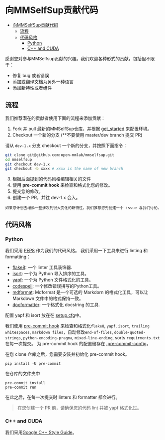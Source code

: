 # 向MMSelfSup贡献代码

- [向MMSelfSup贡献代码](#向MMSelfSup贡献代码)
  - [流程](#流程)
  - [代码风格](#代码风格)
    - [Python](#python)
    - [C++ and CUDA](#c-and-cuda)

感谢您对参与MMSelfsup贡献的兴趣。我们欢迎各种形式的贡献，包括但不限于：

- 修复 bug 或者错误
- 添加或翻译文档为另外一种语言
- 添加新特性或者组件

## 流程

我们推荐潜在的贡献者使用下面的流程来添加贡献：

1. Fork 并 pull 最新的MMSelfSup仓库，并根据 [get_started](../get_started.md) 来配置环境。
2. Checkout 一个新的分支 (\*\*不要使用 master/dev branch 提交 PR)

请从 `dev-1.x` 分支 checkout 一个新的分支，并按照下面指令：

```bash
git clone git@github.com:open-mmlab/mmselfsup.git
cd mmselfsup
git checkout dev-1.x
git checkout -b xxxx # xxxx is the name of new branch
```

3. 根据后面提到的代码风格编辑相关的文件
4. 使用 **pre-commit hook** 来检查和格式化您的修改。
5. 提交您的修改。
6. 创建一个 PR，并往 dev-1.x 合入。

```{note}
如果您计划去增添一些涉及到很大变化的新特性，我们推荐您先创建一个 issue 与我们讨论。
```

## 代码风格

### Python

我们采用 [PEP8](https://www.python.org/dev/peps/pep-0008/) 作为我们的代码风格。
我们采用一下工具来进行 linting 和 formatting：

- [flake8](https://github.com/PyCQA/flake8): 一个 linter 工具装饰器.
- [isort](https://github.com/timothycrosley/isort): 一个为 Python 导入排序的工具。
- [yapf](https://github.com/google/yapf): 一个为 Python 文件格式化的工具。
- [codespell](https://github.com/codespell-project/codespell): 一个修改错误拼写的Python工具。
- [mdformat](https://github.com/executablebooks/mdformat): Mdformat 是一个可选的 Markdorn 的格式化工具，可以让 Markdown 文件中的格式保持一致。
- [docformatter](https://github.com/myint/docformatter): 一个格式化 docstring 的工具.

配置 yapf 和 isort 放在在 [setup.cfg](./setup.cfg)中。

我们使用 [pre-commit hook](https://pre-commit.com/) 来检查和格式化`flake8`, `yapf`, `isort`, `trailing whitespaces`, `markdown files`，自动修改`end-of-files`, `double-quoted-strings`, `python-encoding-pragma`, `mixed-line-ending`, sorts `requirments.txt` 在每一次提交。
为 pre-commit hook 的配置储存在 [.pre-commit-config](./.pre-commit-config.yaml)。

在您 clone 仓库之后，您需要安装并初始化 pre-commit hook。

```shell
pip install -U pre-commit
```

在仓库的文件夹中

```shell
pre-commit install
pre-commit run
```

在此之后，在每一次提交时 linters 和 formatter 都会进行。

> 在您创建一个 PR 前，请确保您的代码 lint 并被 yapf 格式化过。

### C++ and CUDA

我们采用[Google C++ Style Guide](https://google.github.io/styleguide/cppguide.html)。
